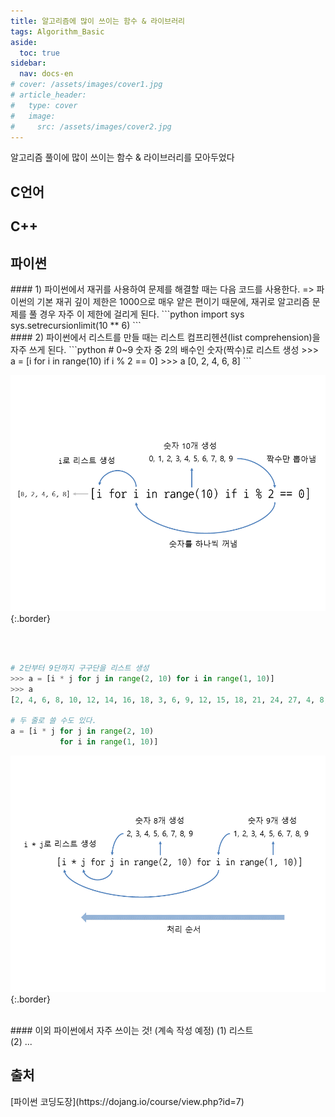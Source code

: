 ```yaml
---
title: 알고리즘에 많이 쓰이는 함수 & 라이브러리
tags: Algorithm_Basic
aside:
  toc: true
sidebar:
  nav: docs-en
# cover: /assets/images/cover1.jpg
# article_header:
#   type: cover
#   image:
#     src: /assets/images/cover2.jpg
---
```


알고리즘 풀이에 많이 쓰이는 함수 & 라이브러리를 모아두었다

<!-- more -->
<h2 id="h1">C언어</h2>

<h2 id="h2">C++</h2>

<h2 id="h3">파이썬</h2>
#### 1) 파이썬에서 재귀를 사용하여 문제를 해결할 때는 다음 코드를 사용한다.
=> 파이썬의 기본 재귀 깊이 제한은 1000으로 매우 얕은 편이기 때문에, 재귀로 알고리즘 문제를 풀 경우 자주 이 제한에 걸리게 된다.
```python
import sys
sys.setrecursionlimit(10 ** 6)
```

<br>
#### 2) 파이썬에서 리스트를 만들 때는 리스트 컴프리헨션(list comprehension)을 자주 쓰게 된다.
```python
# 0~9 숫자 중 2의 배수인 숫자(짝수)로 리스트 생성
>>> a = [i for i in range(10) if i % 2 == 0] 
>>> a
[0, 2, 4, 6, 8]
```

![Image](/assets/postimage/listcomprehension_1.png){:.border}

<br><br>
```python
# 2단부터 9단까지 구구단을 리스트 생성
>>> a = [i * j for j in range(2, 10) for i in range(1, 10)]
>>> a
[2, 4, 6, 8, 10, 12, 14, 16, 18, 3, 6, 9, 12, 15, 18, 21, 24, 27, 4, 8, 12, 16, 20, 24, 28, 32, 36, 5, 10, 15, 20, 25, 30, 35, 40, 45, 6, 12, 18, 24, 30, 36, 42, 48, 54, 7, 14, 21, 28, 35, 42, 49, 56, 63, 8, 16, 24, 32, 40, 48, 56, 64, 72, 9, 18, 27, 36, 45, 54, 63, 72, 81]

# 두 줄로 쓸 수도 있다.
a = [i * j for j in range(2, 10)
           for i in range(1, 10)]
```

![Image](/assets/postimage/listcomprehension_2.png){:.border}

<br>
#### 이외 파이썬에서 자주 쓰이는 것! (계속 작성 예정)
(1) 리스트
<br>
(2) ...

<br>
<h2 id="h4">출처</h2>
[파이썬 코딩도장](https://dojang.io/course/view.php?id=7)